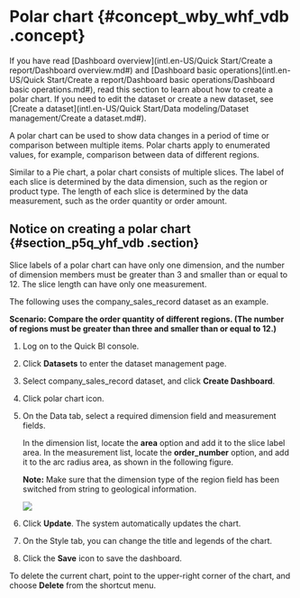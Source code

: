 # Polar chart {#concept_wby_whf_vdb .concept}

If you have read [Dashboard overview](intl.en-US/Quick Start/Create a report/Dashboard overview.md#) and [Dashboard basic operations](intl.en-US/Quick Start/Create a report/Dashboard basic operations/Dashboard basic operations.md#), read this section to learn about how to create a polar chart. If you need to edit the dataset or create a new dataset, see [Create a dataset](intl.en-US/Quick Start/Data modeling/Dataset management/Create a dataset.md#).

A polar chart can be used to show data changes in a period of time or comparison between multiple items. Polar charts apply to enumerated values, for example, comparison between data of different regions.

Similar to a Pie chart, a polar chart consists of multiple slices. The label of each slice is determined by the data dimension, such as the region or product type. The length of each slice is determined by the data measurement, such as the order quantity or order amount.

## Notice on creating a polar chart {#section_p5q_yhf_vdb .section}

Slice labels of a polar chart can have only one dimension, and the number of dimension members must be greater than 3 and smaller than or equal to 12. The slice length can have only one measurement.

The following uses the company\_sales\_record dataset as an example.

**Scenario: Compare the order quantity of different regions. \(The number of regions must be greater than three and smaller than or equal to 12.\)**

1.  Log on to the Quick BI console.
2.  Click **Datasets** to enter the dataset management page.
3.  Select company\_sales\_record dataset, and click **Create Dashboard**.
4.  Click polar chart icon.
5.  On the Data tab, select a required dimension field and measurement fields.

    In the dimension list, locate the **area** option and add it to the slice label area. In the measurement list, locate the **order\_number** option, and add it to the arc radius area, as shown in the following figure.

    **Note:** Make sure that the dimension type of the region field has been switched from string to geological information.

    ![](http://static-aliyun-doc.oss-cn-hangzhou.aliyuncs.com/assets/img/9139/15332647451816_en-US.png)

6.  Click **Update**. The system automatically updates the chart.
7.  On the Style tab, you can change the title and legends of the chart.
8.  Click the **Save** icon to save the dashboard.

To delete the current chart, point to the upper-right corner of the chart, and choose **Delete** from the shortcut menu.

